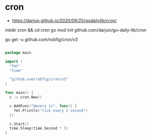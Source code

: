 # cron
- https://darjun.github.io/2020/06/25/godailylib/cron/

mkdir cron && cd cron
go mod init github.com/darjun/go-daily-lib/cron

<!-- 安装cron，目前最新稳定版本为 v3： -->

go get -u github.com/robfig/cron/v3

```go

package main

import (
  "fmt"
  "time"

  "github.com/robfig/cron/v3"
)

func main() {
  c := cron.New()

  c.AddFunc("@every 1s", func() {
    fmt.Println("tick every 1 second")
  })

  c.Start()
  time.Sleep(time.Second * 5)
}
```
